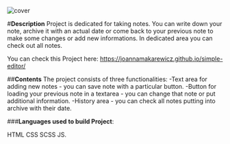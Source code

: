 ![cover](https://joannamakarewicz.github.io/simple-editor/myEditor.png)

#**Description**
Project is dedicated for taking notes. You can write down your note, archive it with an actual date or come back to your previous note to make some changes or add new informations. In dedicated area you can check out all notes.

You can check this Project here: https://joannamakarewicz.github.io/simple-editor/

##**Contents**
The project consists of three functionalities:
-Text area for adding new notes - you can save note with a particular button.
-Button for loading your previous note in a textarea - you can change that note or put additional information.
-History area - you can check all notes putting into archive with their date.


###**Languages used to build Project**:

HTML
CSS
SCSS
JS.
